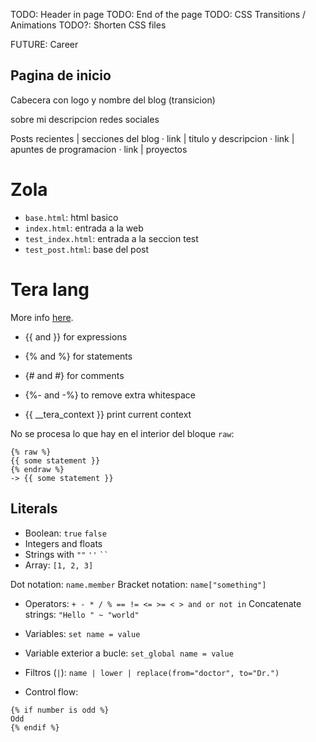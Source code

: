 TODO: Header in page
TODO: End of the page
TODO: CSS Transitions / Animations
TODO?: Shorten CSS files

FUTURE: Career

Pagina de inicio
----------------

Cabecera con logo y nombre del blog (transicion)

sobre mi
    descripcion
    redes sociales

Posts recientes  | secciones del blog
 · link          | titulo y descripcion
 · link          |     apuntes de programacion
 · link          |     proyectos

# Zola
+ `base.html`: html basico
+ `index.html`: entrada a la web
+ `test_index.html`: entrada a la seccion test
+ `test_post.html`: base del post

# Tera lang
More info [here](https://tera.netlify.app/docs/).

+ {{ and }} for expressions
+ {% and %} for statements
+ {# and #} for comments
+ {%- and -%} to remove extra whitespace

+ {{ __tera_context }} print current context

No se procesa lo que hay en el interior del bloque `raw`:

```tera
{% raw %}
{{ some statement }}
{% endraw %}
-> {{ some statement }}
```

## Literals

+ Boolean: `true` `false`
+ Integers and floats
+ Strings with `""` `''` ` `` `
+ Array: `[1, 2, 3]`

Dot notation: `name.member`
Bracket notation: `name["something"]`

+ Operators: `+ - * / % == != <= >= < > and or not in`
Concatenate strings: `"Hello " ~ "world"`
+ Variables: `set name = value`
+ Variable exterior a bucle: `set_global name = value`
+ Filtros (`|`): `name | lower | replace(from="doctor", to="Dr.")`

+ Control flow:
```tera
{% if number is odd %}
Odd
{% endif %}
```
